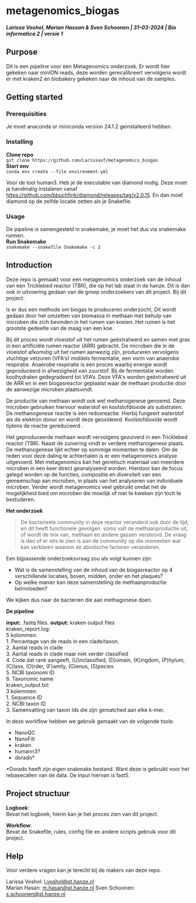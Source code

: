# metagenomics_biogas
##### Larissa Voshol, Marian Hassan & Sven Schoonen | 31-03-2024 | Bio informatica 2 | versie 1

## Purpose  
Dit is een pipeline voor een Metagenomics onderzoek. Er wordt hier gekeken naar minION reads, deze worden gerecalibreert vervolgens wordt er met kraken2 en biobakery gekeken naar de inhoud van de samples.

## Getting started

### Prerequisities  
Je moet anaconda or miniconda version 24.1.2 geinstalleerd hebben.

### Installing  
__Clone repo__  
`
git clone https://github.com/Larissavf/metagenomics_biogas
`  
__Start env__  
`
conda env create --file environment.yml
`  

Voor de tool human3. Heb je de executable van diamond nodig. 
Deze moet je handmatig instaleren vanaf https://github.com/bbuchfink/diamond/releases/tag/v2.0.15. En dan moet diamond op de zelfde locatie zetten als je Snakefile.

### Usage   
De pipeline is samengesteld in snakemake, je moet het dus via snakemake runnen.  
__Run Snakemake__  
`
snakemake --snakefile Snakemake -c 2
`  


## Introduction  
Deze repo is gemaakt voor een metagenomics onderzoek van de inhoud van een Tricklebed reactor (TBR), die op het lab staat in de hanze. Dit is dan ook in uitvoering gedaan van de groep onderzoekers van dit project. Bij dit project:  
  
Is er dus een methode om biogas te produceren onderzocht, Dit wordt gedaan door het omzetten van biomassa in methaan met behulp van microben die zich bevinden in het rumen van koeien. Het rumen is het grootste gedeelte van de maag van een koe.    
  
Bij dit proces wordt vloeistof uit het rumen geëxtraheerd en samen met gras in een artificiële rumen reactor (ARR) gebracht. De microben die in de vloeistof afkomstig uit het rumen aanwezig zijn, produceren vervolgens vluchtige vetzuren (VFA's) middels fermentatie, een vorm van anaerobe respiratie. Anaerobe respiratie is een proces waarbij energie wordt geproduceerd in afwezigheid van zuurstof. Bij de fermentatie worden koolhydraten gedegradeerd tot VFA’s. ​Deze VFA's worden geëxtraheerd uit de ARR en in een biogasreactor geplaatst waar de methaan productie door de aanwezige microben plaatsvindt​.    
  
De productie van methaan wordt ook wel methanogenese genoemd. Deze microben gebruiken hiervoor waterstof en koolstofdioxide als substraten. De methanogenese reactie is een redoxreactie. Hierbij fungeert waterstof als de elektron donor en wordt deze geoxideerd. Koolstofdioxide wordt tijdens de reactie gereduceerd .   
  
Het geproduceerde methaan wordt vervolgens gezuiverd in een Tricklebed reactor (TBR). Naast de zuivering vindt er verdere methanogenese plaats. De methanogenese lijkt echter op sommige momenten te dalen​. Om de reden voor deze daling te achterhalen is er een metagenomics analyse uitgevoerd. Met metagenomics kan het genetisch materiaal van meerdere microben in een keer direct geanalyseerd worden. Hierdoor kan de focus gelegd worden op de functies, compositie en diversiteit van een gemeenschap aan microben, in plaats van het analyseren van individuele microben. Verder wordt metagenomics veel gebruikt omdat het de mogelijkheid bied om microben die moeilijk of niet te kweken zijn toch te bestuderen​.    

__Het onderzoek__   

> De bacterieele community in deze reactor veranderd ook door de tijd, en dit heeft functionele gevolgen: soms valt de methaanproductie uit, of wordt de mix van, methaan en andere gassen verstoord. De vraag is dan of er iets te zien is aan de community op die momenten wat kan verklaren waarom de abiotische factoren veranderen.

Een bijpassende onderzoeksvraag zou als volgt kunnen zijn:

- ﻿﻿Wat is de samenstelling van de inhoud van de biogasreactor op 4 verschillende locaties, boven, midden, onder en het plaques?
- ﻿﻿Op welke manier kan deze samenstelling de methaanproductie beïnvloeden?

We kijken dus naar de bacterien die aan methagonese doen.

__De pipeline__  

__input:__ .fastq files.
__output:__ kraken output files  
    kraken_report.log:  
        5 kolommen:  
            1. Percentage van de reads in een clade/taxon.  
            2. Aantal reads in clade  
            3. Aantal reads in clade maar niet verder classified  
            4. Code dat rank aangeeft, (U)nclassified, (D)omain, (K)ingdom, (P)hylum, (C)lass, (O)rder, (F)amily, (G)enus, (S)pecies  
            5. NCBI taxonomi ID  
            6. Taxonomic name  
    kraken_output.txt:  
        3 kolemmen:  
            1. Sequence ID  
            2. NCBI taxon ID  
            3. Samenvatting van taxon Ids die zijn gematched aan elke k-mer.  
  
In deze workflow hebben we gebruik gemaakt van de volgende tools:  
- NanoQC  
- NanoFilt  
- kraken  
- humann3?  
- dorado*  

*Dorado heeft zijn eigen snakmake bestand. Want deze is gebruikt voor het rebasecallen van de data. De input hiervan is fast5. 

## Project structuur
__Logboek__:  
Bevat het logboek, hierin kan je het proces zien van dit project.  

__Workflow__:  
Bevat de Snakefile, rules, config file en andere scripts gebruik voor dit project.  

## Help  
Voor verdere vragen kan je terecht bij de makers van deze repo.

Larissa Voshol: l.voshol@st.hanze.nl  
Marian Hasan: m.hasan@st.hanze.nl
Sven Schoonen: s.schoonen@st.hanze.nl
